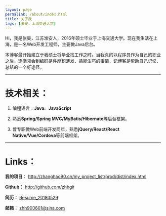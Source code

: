 ```yaml
---
layout: page
permalink: /about/index.html
title: 关于我
tags: [张昊，上海交通大学]
---
```


Hi，我是张昊，江苏淮安人，2016年硕士毕业于上海交通大学。现在我生活在上海，是一名Web开发工程师，主要做Java后台。

本博客最开始建立于我硕士将毕业找工作之时。当我真的以程序员作为自己的职业之后，逐渐领会到编码是件厚积薄发、熟能生巧的事情，记博客是帮助自己记忆、总结的一个好途径。

------------------------------------------------------

# 技术相关：

1. 编程语言：**Java**、**JavaScript**

2. 熟悉**Spring/Spring MVC/MyBatis/Hibernate**等后台框架。

3. 曾专职做Web前端开发两年，熟悉**jQuery/React/React Native/Vue/Cordova**等前端框架。

------------------------------------------------------

# Links：

**我的项目：** <http://zhanghao90.cn/my_project_list/prod/dist/index.html>

**Github：** <http://github.com/zhhgit>

**简历：** [Resume_20180529](http://zhhgit.github.io/simple_resume/html/index.html)

**邮箱：** [zhh900601@sina.com](mailto:zhh900601@sina.com)